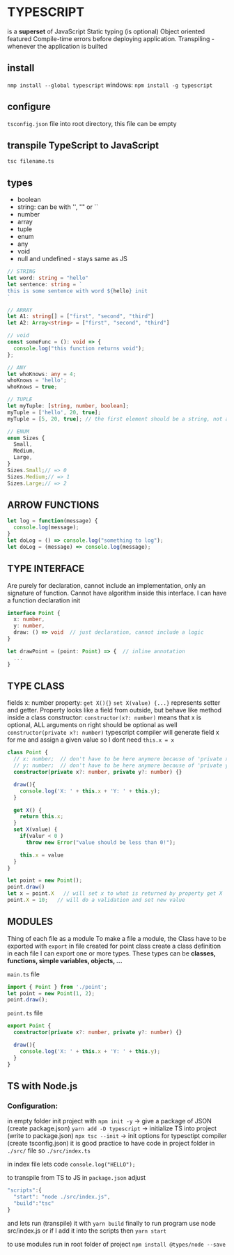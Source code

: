 # TYPESCRIPT
is a **superset** of JavaScript
Static typing (is optional)
Object oriented featured
Compile-time errors before deploying application.
Transpiling - whenever the application is builted


## install
`nmp install --global typescript`
windows: `npm install -g typescript`

## configure
`tsconfig.json` file into root directory, this file can be empty

## transpile TypeScript to JavaScript
`tsc filename.ts`

## types
* boolean
* string: can be with \'\', \"\" or \`\`
* number
* array
* tuple
* enum
* any
* void
* null and undefined - stays same as JS

```ts
// STRING
let word: string = "hello"
let sentence: string = `
this is some sentence with word ${hello} init
`

// ARRAY
let A1: string[] = ["first", "second", "third"]   
let A2: Array<string> = ["first", "second", "third"]

// void
const someFunc = (): void => {
  console.log("this function returns void");
};

// ANY
let whoKnows: any = 4;
whoKnows = 'hello';
whoKnows = true;

// TUPLE
let myTuple: [string, number, boolean];
myTuple = ['hello', 20, true];
myTuple = [5, 20, true]; // the first element should be a string, not a number

// ENUM
enum Sizes {
  Small,
  Medium,
  Large,
}
Sizes.Small;// => 0
Sizes.Medium;// => 1
Sizes.Large;// => 2
```

## ARROW FUNCTIONS
```ts
let log = function(message) {
  console.log(message);
}
let doLog = () => console.log("something to log");
let doLog = (message) => console.log(message);

```

## TYPE INTERFACE
Are purely for declaration, cannot include an implementation, only an signature of function.
Cannot have algorithm inside this interface.
I can have a function declaration init
```ts
interface Point {
  x: number,
  y: number,
  draw: () => void  // just declaration, cannot include a logic
}

let drawPoint = (point: Point) => {  // inline annotation
  ...
}
```

## TYPE CLASS
fields x: number
property: `get X(){}` `set X(value) {...}` represents setter and getter. Property looks like a field from outside, but behave like method inside a class
constructor:
  `constructor(x?: number)` means that x is optional, ALL arguments on right should be optional as well
  `constructor(private x?: number)`  typescript compiler will generate field x for me and assign a given value so I dont need `this.x = x`

```ts
class Point {
  // x: number;  // don't have to be here anymore because of 'private x?: number'
  // y: number;  // don't have to be here anymore because of 'private y?: number'
  constructor(private x?: number, private y?: number) {}

  draw(){
    console.log('X: ' + this.x + 'Y: ' + this.y);
  }

  get X() {
    return this.x;
  }
  set X(value) {
    if(valur < 0 )
      throw new Error("value should be less than 0!");

    this.x = value
  }
}

let point = new Point();
point.draw()
let x = point.X   // will set x to what is returned by property get X
point.X = 10;   // will do a validation and set new value
```

## MODULES
Thing of each file as a module
To make a file a module, the Class have to be exported with `export`
in file created for point class create a class definition
in each file I can export one or more types. These types can be **classes, functions, simple variables, objects, ...**

`main.ts` file
```ts
import { Point } from './point';
let point = new Point(1, 2);
point.draw();
```

`point.ts` file
```ts
export Point {
  constructor(private x?: number, private y?: number) {}

  draw(){
    console.log('X: ' + this.x + 'Y: ' + this.y);
  }
}
```



## TS with Node.js
### Configuration:
in empty folder init project with `npm init -y`   -> give a package of JSON   (create package.json)
`yarn add -D typescript`  -> initialize TS into project   (write to package.json)
`npx tsc --init`  -> init options for typesctipt compiler (create tsconfig.json)
it is good practice to have code in project folder in `./src/` file so `./src/index.ts`

in index file lets code `console.log("HELLO");`

to transpile from TS to JS in `package.json` adjust

```js
"scripts":{
  "start": "node ./src/index.js",
  "build":"tsc"
}
```

and lets run (transpile) it with `yarn build`
finally to run program use node src/index.js or if I add it into the scripts then `yarn start`

to use modules run in root folder of project `npm install @types/node --save`
